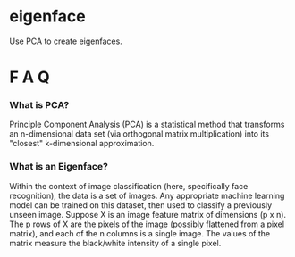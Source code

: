 # eigenface
Use PCA to create eigenfaces. 

# F A Q
### What is PCA?
Principle Component Analysis (PCA) is a statistical method that transforms an n-dimensional data set (via orthogonal matrix multiplication) into its "closest" k-dimensional approximation. 

### What is an Eigenface?
Within the context of image classification (here, specifically face recognition), the data is a set of images. Any appropriate machine learning model can be trained on this dataset, then used to classify a previously unseen image. Suppose X is an image feature matrix of dimensions (p x n). The p rows of X are the pixels of the image (possibly flattened from a pixel matrix), and each of the n columns is a single image. The values of the matrix measure the black/white intensity of a single pixel. 

